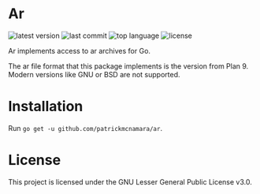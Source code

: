 # Ar

![latest version](https://img.shields.io/github/v/tag/patrickmcnamara/ar?label=latest%20version)
![last commit](https://img.shields.io/github/last-commit/patrickmcnamara/ar)
![top language](https://img.shields.io/github/languages/top/patrickmcnamara/ar)
![license](https://img.shields.io/github/license/patrickmcnamara/ar?label=license)

Ar implements access to ar archives for Go.

The ar file format that this package implements is the version from Plan 9.
Modern versions like GNU or BSD are not supported.

# Installation

Run `go get -u github.com/patrickmcnamara/ar`.

# License

This project is licensed under the GNU Lesser General Public License v3.0.
